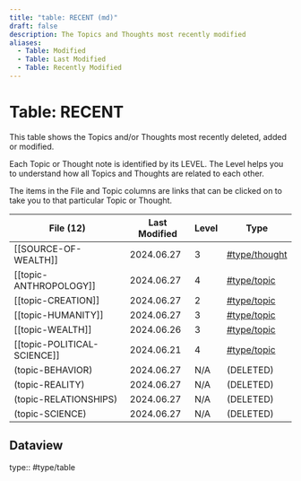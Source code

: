 ```yaml
---
title: "table: RECENT (md)"
draft: false
description: The Topics and Thoughts most recently modified
aliases:
  - Table: Modified
  - Table: Last Modified
  - Table: Recently Modified
---
```

# Table: RECENT
This table shows the Topics and/or Thoughts most recently deleted, added or modified.

Each Topic or Thought note is identified by its LEVEL. The Level helps you to understand how all Topics and Thoughts are related to each other.

The items in the File and Topic columns are links that can be clicked on to take you to that particular Topic or Thought.

| File (12)              | Last Modified | Level | Type                                                       |
| ---------------------- | -------------- | ----- | ---------------------------------------------------------- |
| [[SOURCE-OF-WEALTH]]        | 2024.06.27     | 3     | [#type/thought](/index.html#type/thought) |
| [[topic-ANTHROPOLOGY]]      | 2024.06.27     | 4     | [#type/topic](/index.html#type/topic)     |
| [[topic-CREATION]]  | 2024.06.27     | 2     | [#type/topic](/index.html#type/topic)     |
| [[topic-HUMANITY]]   | 2024.06.27     | 3     | [#type/topic](/index.html#type/topic)     |
| [[topic-WEALTH]]  | 2024.06.26     | 3   | [#type/topic](/index.html#type/topic)     |
| [[topic-POLITICAL-SCIENCE]]        | 2024.06.21     | 4     | [#type/topic](/index.html#type/topic) |
| (topic-BEHAVIOR) | 2024.06.27     | N/A     | (DELETED) |
| (topic-REALITY)  | 2024.06.27     | N/A     | (DELETED) |
| (topic-RELATIONSHIPS)           | 2024.06.27     | N/A     | (DELETED) |
| (topic-SCIENCE)    | 2024.06.27     | N/A     | (DELETED) |

## Dataview
type:: #type/table
